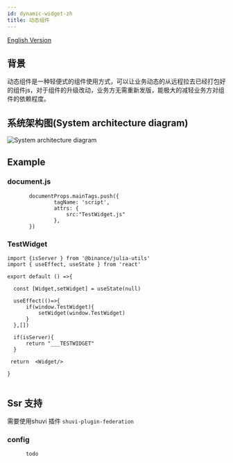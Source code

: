 ```yaml
---
id: dynamic-widget-zh
title: 动态组件
---
```


[English Version](dynamic-widget)



## 背景
   动态组件是一种轻便式的组件使用方式，可以让业务动态的从远程拉去已经打包好的组件js，对于组件的升级改动，业务方无需重新发版，能极大的减轻业务方对组件的依赖程度。
## 系统架构图(System architecture diagram)

![System architecture diagram](https://static.devfdg.net/image/julia/julia-doc/dy.png)


## Example
    
### document.js


```
       documentProps.mainTags.push({
               tagName: 'script',
               attrs: {
                   src:"TestWidget.js"
               },
       })
```

 ### TestWidget

 ```
 import {isServer } from '@binance/julia-utils'
 import { useEffect, useState } from 'react'

 export default () =>{

   const [Widget,setWidget] = useState(null)

   useEffect(()=>{
       if(window.TestWidget){
           setWidget(window.TestWidget)
       }
   },[])

   if(isServer){
       return "___TESTWIDGET"
   }

  return  <Widget/>

 }
 

 ```

 ## Ssr 支持

需要使用shuvi 插件  `shuvi-plugin-federation`

### config

```
      todo

```
